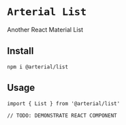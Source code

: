 # `Arterial List`

Another React Material List

## Install

```
npm i @arterial/list
```

## Usage

```
import { List } from '@arterial/list'

// TODO: DEMONSTRATE REACT COMPONENT
```
